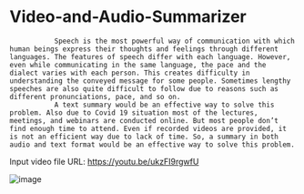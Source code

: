# Video-and-Audio-Summarizer

               Speech is the most powerful way of communication with which human beings express their thoughts and feelings through different languages. The features of speech differ with each language. However, even while communicating in the same language, the pace and the dialect varies with each person. This creates difficulty in understanding the conveyed message for some people. Sometimes lengthy speeches are also quite difficult to follow due to reasons such as different pronunciations, pace, and so on.  
               A text summary would be an effective way to solve this problem. Also due to Covid 19 situation most of the lectures, meetings, and webinars are conducted online. But most people don’t find enough time to attend. Even if recorded videos are provided, it is not an efficient way due to lack of time. So, a summary in both audio and text format would be an effective way to solve this problem.
Input video file URL: https://youtu.be/ukzFI9rgwfU

![image](https://github.com/Mirudhuba/Video-and-Audio-Summarizer/assets/96776766/7bf98f6f-f1df-49d1-a9c5-2456538ded37)
